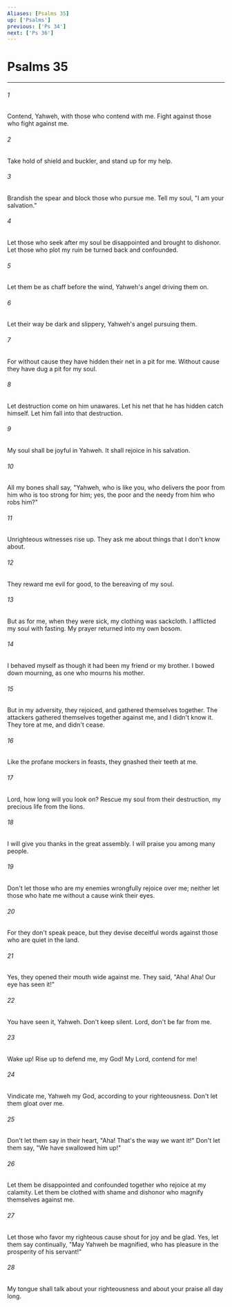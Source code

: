 ```yaml
---
Aliases: [Psalms 35]
up: ['Psalms']
previous: ['Ps 34']
next: ['Ps 36']
---
```

# Psalms 35
***





###### 1 

Contend, Yahweh, with those who contend with me. Fight against those who fight against me. 



###### 2 

Take hold of shield and buckler, and stand up for my help. 



###### 3 

Brandish the spear and block those who pursue me. Tell my soul, "I am your salvation." 



###### 4 

Let those who seek after my soul be disappointed and brought to dishonor. Let those who plot my ruin be turned back and confounded. 



###### 5 

Let them be as chaff before the wind, Yahweh's angel driving them on. 



###### 6 

Let their way be dark and slippery, Yahweh's angel pursuing them. 



###### 7 

For without cause they have hidden their net in a pit for me. Without cause they have dug a pit for my soul. 



###### 8 

Let destruction come on him unawares. Let his net that he has hidden catch himself. Let him fall into that destruction. 



###### 9 

My soul shall be joyful in Yahweh. It shall rejoice in his salvation. 



###### 10 

All my bones shall say, "Yahweh, who is like you, who delivers the poor from him who is too strong for him; yes, the poor and the needy from him who robs him?" 



###### 11 

Unrighteous witnesses rise up. They ask me about things that I don't know about. 



###### 12 

They reward me evil for good, to the bereaving of my soul. 



###### 13 

But as for me, when they were sick, my clothing was sackcloth. I afflicted my soul with fasting. My prayer returned into my own bosom. 



###### 14 

I behaved myself as though it had been my friend or my brother. I bowed down mourning, as one who mourns his mother. 



###### 15 

But in my adversity, they rejoiced, and gathered themselves together. The attackers gathered themselves together against me, and I didn't know it. They tore at me, and didn't cease. 



###### 16 

Like the profane mockers in feasts, they gnashed their teeth at me. 



###### 17 

Lord, how long will you look on? Rescue my soul from their destruction, my precious life from the lions. 



###### 18 

I will give you thanks in the great assembly. I will praise you among many people. 



###### 19 

Don't let those who are my enemies wrongfully rejoice over me; neither let those who hate me without a cause wink their eyes. 



###### 20 

For they don't speak peace, but they devise deceitful words against those who are quiet in the land. 



###### 21 

Yes, they opened their mouth wide against me. They said, "Aha! Aha! Our eye has seen it!" 



###### 22 

You have seen it, Yahweh. Don't keep silent. Lord, don't be far from me. 



###### 23 

Wake up! Rise up to defend me, my God! My Lord, contend for me! 



###### 24 

Vindicate me, Yahweh my God, according to your righteousness. Don't let them gloat over me. 



###### 25 

Don't let them say in their heart, "Aha! That's the way we want it!" Don't let them say, "We have swallowed him up!" 



###### 26 

Let them be disappointed and confounded together who rejoice at my calamity. Let them be clothed with shame and dishonor who magnify themselves against me. 



###### 27 

Let those who favor my righteous cause shout for joy and be glad. Yes, let them say continually, "May Yahweh be magnified, who has pleasure in the prosperity of his servant!" 



###### 28 

My tongue shall talk about your righteousness and about your praise all day long.
